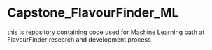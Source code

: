 # Capstone_FlavourFinder_ML
this is repository containing code used for Machine Learning path at FlavourFinder research and development process


